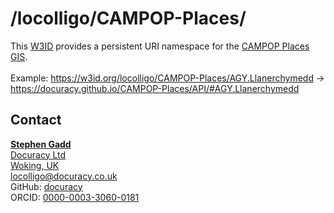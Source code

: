 # /locolligo/CAMPOP-Places/
This [W3ID](https://w3id.org) provides a persistent URI namespace for the [CAMPOP Places GIS](https://doi.org/10.5281/zenodo.5863155).
<br/><br/>
Example: https://w3id.org/locolligo/CAMPOP-Places/AGY.Llanerchymedd -> https://docuracy.github.io/CAMPOP-Places/API/#AGY.Llanerchymedd

## Contact

**[Stephen Gadd](https://www.wikidata.org/wiki/Q7609282)**<br/>
[Docuracy Ltd](https://docuracy.co.uk)<br/>
[Woking, UK](https://www.wikidata.org/wiki/Q646225)<br/>
<locolligo@docuracy.co.uk>  <br/>
GitHub: [docuracy](https://github.com/docuracy)<br/>
ORCID: [0000-0003-3060-0181](https://orcid.org/0000-0003-3060-0181)<br/>
